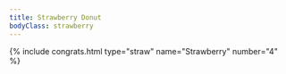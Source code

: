 ```yaml
---
title: Strawberry Donut
bodyClass: strawberry
---
```

{% include congrats.html type="straw" name="Strawberry" number="4" %}